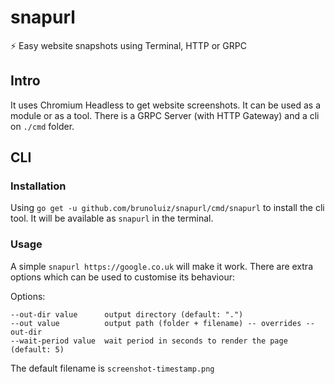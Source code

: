 # snapurl
⚡️ Easy website snapshots using Terminal, HTTP or GRPC

## Intro
It uses Chromium Headless to get website screenshots. It can be used as a module or as a tool. There is a GRPC Server (with HTTP Gateway) and a cli on `./cmd` folder.

## CLI

### Installation

Using `go get -u github.com/brunoluiz/snapurl/cmd/snapurl` to install the cli tool. It will be available as `snapurl` in the terminal.

### Usage

A simple `snapurl https://google.co.uk` will make it work. There are extra options which can be used to customise its behaviour:

Options:
```
--out-dir value      output directory (default: ".")
--out value          output path (folder + filename) -- overrides --out-dir
--wait-period value  wait period in seconds to render the page (default: 5)
```

The default filename is `screenshot-timestamp.png`
